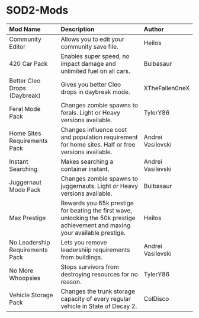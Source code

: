 # SOD2-Mods

| **Mod Name** | **Description** | **Author** |
| :--- | :--- | :--- |
| Community Editor | Allows you to edit your community save file. | Heilos |
| 420 Car Pack | Enables super speed, no impact damage and unlimited fuel on all cars. | Bulbasaur |
| Better Cleo Drops (Daybreak) | Gives you better Cleo drops in daybreak mode. | XTheFallen0neX |
| Feral Mode Pack | Changes zombie spawns to ferals. Light or Heavy versions available. | TylerY86 |
| Home Sites Requirements Pack | Changes influence cost and population requirement for home sites. Half or free versions available. | Andrei Vasilevski |
| Instant Searching | Makes searching a container instant. | Andrei Vasilevski |
| Juggernaut Mode Pack | Changes zombie spawns to juggernauts. Light or Heavy versions available. | Bulbasaur |
| Max Prestige | Rewards you 65k prestige for beating the first wave, unlocking the 50k prestige achievement and maxing your available prestige. | Heilos |
| No Leadership Requirements Pack | Lets you remove leadershiip requirements from buildings. | Andrei Vasilevski |
| No More Whoopsies | Stops survivors from destroying resources for no reason. | TylerY86 |
| Vehicle Storage Pack | Changes the trunk storage capacity of every regular vehicle in State of Decay 2. | ColDisco |
